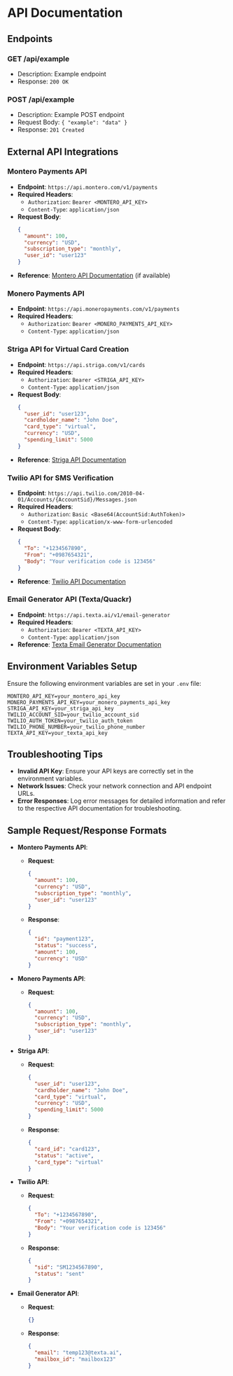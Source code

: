 # API Documentation

## Endpoints

### GET /api/example
- Description: Example endpoint
- Response: `200 OK`

### POST /api/example
- Description: Example POST endpoint
- Request Body: `{ "example": "data" }`
- Response: `201 Created`

## External API Integrations

### Montero Payments API
- **Endpoint**: `https://api.montero.com/v1/payments`
- **Required Headers**:
  - `Authorization`: `Bearer <MONTERO_API_KEY>`
  - `Content-Type`: `application/json`
- **Request Body**:
  ```json
  {
    "amount": 100,
    "currency": "USD",
    "subscription_type": "monthly",
    "user_id": "user123"
  }
  ```
- **Reference**: [Montero API Documentation](https://montero.com/docs) (if available)

### Monero Payments API
- **Endpoint**: `https://api.moneropayments.com/v1/payments`
- **Required Headers**:
  - `Authorization`: `Bearer <MONERO_PAYMENTS_API_KEY>`
  - `Content-Type`: `application/json`

### Striga API for Virtual Card Creation
- **Endpoint**: `https://api.striga.com/v1/cards`
- **Required Headers**:
  - `Authorization`: `Bearer <STRIGA_API_KEY>`
  - `Content-Type`: `application/json`
- **Request Body**:
  ```json
  {
    "user_id": "user123",
    "cardholder_name": "John Doe",
    "card_type": "virtual",
    "currency": "USD",
    "spending_limit": 5000
  }
  ```
- **Reference**: [Striga API Documentation](https://striga.com/api/card-issuing)

### Twilio API for SMS Verification
- **Endpoint**: `https://api.twilio.com/2010-04-01/Accounts/{AccountSid}/Messages.json`
- **Required Headers**:
  - `Authorization`: `Basic <Base64(AccountSid:AuthToken)>`
  - `Content-Type`: `application/x-www-form-urlencoded`
- **Request Body**:
  ```json
  {
    "To": "+1234567890",
    "From": "+0987654321",
    "Body": "Your verification code is 123456"
  }
  ```
- **Reference**: [Twilio API Documentation](https://www.twilio.com/docs/usage/api)

### Email Generator API (Texta/Quackr)
- **Endpoint**: `https://api.texta.ai/v1/email-generator`
- **Required Headers**:
  - `Authorization`: `Bearer <TEXTA_API_KEY>`
  - `Content-Type`: `application/json`
- **Reference**: [Texta Email Generator Documentation](https://texta.ai/ai-tools/free-ai-email-address-generator)

## Environment Variables Setup
Ensure the following environment variables are set in your `.env` file:
```
MONTERO_API_KEY=your_montero_api_key
MONERO_PAYMENTS_API_KEY=your_monero_payments_api_key
STRIGA_API_KEY=your_striga_api_key
TWILIO_ACCOUNT_SID=your_twilio_account_sid
TWILIO_AUTH_TOKEN=your_twilio_auth_token
TWILIO_PHONE_NUMBER=your_twilio_phone_number
TEXTA_API_KEY=your_texta_api_key
```

## Troubleshooting Tips
- **Invalid API Key**: Ensure your API keys are correctly set in the environment variables.
- **Network Issues**: Check your network connection and API endpoint URLs.
- **Error Responses**: Log error messages for detailed information and refer to the respective API documentation for troubleshooting.

## Sample Request/Response Formats
- **Montero Payments API**:
  - **Request**:
    ```json
    {
      "amount": 100,
      "currency": "USD",
      "subscription_type": "monthly",
      "user_id": "user123"
    }
    ```
  - **Response**:
    ```json
    {
      "id": "payment123",
      "status": "success",
      "amount": 100,
      "currency": "USD"
    }
    ```

- **Monero Payments API**:
  - **Request**:
    ```json
    {
      "amount": 100,
      "currency": "USD",
      "subscription_type": "monthly",
      "user_id": "user123"
    }
    ```

- **Striga API**:
  - **Request**:
    ```json
    {
      "user_id": "user123",
      "cardholder_name": "John Doe",
      "card_type": "virtual",
      "currency": "USD",
      "spending_limit": 5000
    }
    ```
  - **Response**:
    ```json
    {
      "card_id": "card123",
      "status": "active",
      "card_type": "virtual"
    }
    ```

- **Twilio API**:
  - **Request**:
    ```json
    {
      "To": "+1234567890",
      "From": "+0987654321",
      "Body": "Your verification code is 123456"
    }
    ```
  - **Response**:
    ```json
    {
      "sid": "SM1234567890",
      "status": "sent"
    }
    ```

- **Email Generator API**:
  - **Request**:
    ```json
    {}
    ```
  - **Response**:
    ```json
    {
      "email": "temp123@texta.ai",
      "mailbox_id": "mailbox123"
    }
    ```